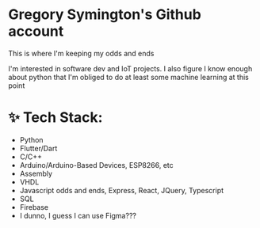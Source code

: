 <h1>
  Gregory Symington's Github account
</h1>

<p>
  This is where I'm keeping my odds and ends
</p>

<p>
  I'm interested in software dev and IoT projects. I also figure I know enough about python that I'm obliged to do at least some machine learning at this point
</p>

<h1>✨ Tech Stack:</h1>

<ul>
<li>Python</li>
<li>Flutter/Dart</li>
<li>C/C++</li>
<li>Arduino/Arduino-Based Devices, ESP8266, etc</li>
<li>Assembly</li>
<li>VHDL</li>
<li>Javascript odds and ends, Express, React, JQuery, Typescript</li>
<li>SQL</li>
<li>Firebase</li>
<li>I dunno, I guess I can use Figma???</li>
</ul>
